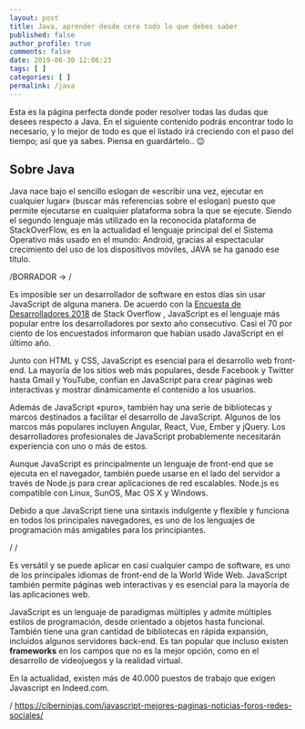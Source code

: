 ```yaml
---
layout: post
title: Java, aprender desde cero todo lo que debes saber
published: false
author_profile: true
comments: false
date: 2019-06-30 12:06:23
tags: [ ]
categories: [ ]
permalink: /java
---
```

Esta es la página perfecta donde poder resolver todas las dudas que desees respecto a Java. En el siguiente contenido podrás encontrar todo lo necesario, y lo mejor de todo es que el listado irá creciendo con el paso del tiempo; así que ya sabes. Piensa en guardártelo.. 😉

## Sobre Java

Java nace bajo el sencillo eslogan de &#171;escribir una vez, ejecutar en cualquier lugar&#187; (buscar más referencias sobre el eslogan) puesto que permite ejecutarse en cualquier plataforma sobra la que se ejecute. Siendo el segundo lenguaje más utilizado en la reconocida plataforma de StackOverFlow, es en la actualidad el lenguaje principal del el Sistema Operativo más usado en el mundo: Android, gracias al espectacular crecimiento del uso de los dispositivos móviles, JAVA se ha ganado ese título.

/BORRADOR -> /

Es imposible ser un desarrollador de software en estos días sin usar JavaScript de alguna manera. De acuerdo con la [Encuesta de Desarrolladores 2018][1] de Stack Overflow , JavaScript es el lenguaje más popular entre los desarrolladores por sexto año consecutivo. Casi el 70 por ciento de los encuestados informaron que habían usado JavaScript en el último año.

Junto con HTML y CSS, JavaScript es esencial para el desarrollo web front-end. La mayoría de los sitios web más populares, desde Facebook y Twitter hasta Gmail y YouTube, confían en JavaScript para crear páginas web interactivas y mostrar dinámicamente el contenido a los usuarios.

Además de JavaScript &#171;puro&#187;, también hay una serie de bibliotecas y marcos destinados a facilitar el desarrollo de JavaScript. Algunos de los marcos más populares incluyen Angular, React, Vue, Ember y jQuery. Los desarrolladores profesionales de JavaScript probablemente necesitarán experiencia con uno o más de estos.

Aunque JavaScript es principalmente un lenguaje de front-end que se ejecuta en el navegador, también puede usarse en el lado del servidor a través de Node.js para crear aplicaciones de red escalables. Node.js es compatible con Linux, SunOS, Mac OS X y Windows.

Debido a que JavaScript tiene una sintaxis indulgente y flexible y funciona en todos los principales navegadores, es uno de los lenguajes de programación más amigables para los principiantes.

/ /

Es versátil y se puede aplicar en casi cualquier campo de software, es uno de los principales idiomas de front-end de la World Wide Web. JavaScript también permite páginas web interactivas y es esencial para la mayoría de las aplicaciones web.

JavaScript es un lenguaje de paradigmas múltiples y admite múltiples estilos de programación, desde orientado a objetos hasta funcional. También tiene una gran cantidad de bibliotecas en rápida expansión, incluidos algunos servidores back-end. Es tan popular que incluso existen **frameworks** en los campos que no es la mejor opción, como en el desarrollo de videojuegos y la realidad virtual.

En la actualidad, existen más de 40.000 puestos de trabajo que exigen Javascript en Indeed.com.

/ https://ciberninjas.com/javascript-mejores-paginas-noticias-foros-redes-sociales/

 [1]: https://insights.stackoverflow.com/survey/2018
 [2]: https://www.indeed.com/q-java-jobs.html
